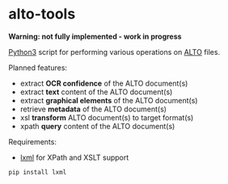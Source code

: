 # alto-tools

**Warning: not fully implemented - work in progress**

[Python3](https://www.python.org/) script for performing various operations on [ALTO](http://www.loc.gov/standards/alto/) files.

Planned features:

* extract **OCR confidence** of the ALTO document(s)
* extract **text** content of the ALTO document(s)
* extract **graphical elements** of the ALTO document(s)
* retrieve **metadata** of the ALTO document(s)
* xsl **transform** ALTO document(s) to target format(s)
* xpath **query** content of the ALTO document(s)

Requirements:

* [lxml](http://lxml.de/) for XPath and XSLT support
```
pip install lxml
```
